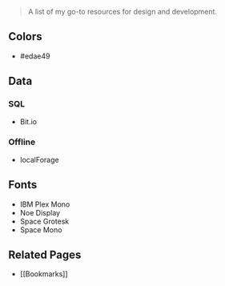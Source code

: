 > A list of my go-to resources for design and development.

## Colors

- #edae49 

## Data

### SQL

- Bit.io

### Offline

- localForage

## Fonts

- IBM Plex Mono
- Noe Display
- Space Grotesk
- Space Mono

## Related Pages

- [[Bookmarks]]